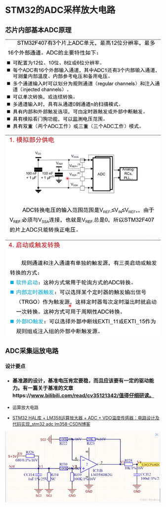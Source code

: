# STM32的ADC采样放大电路

## 芯片内部基本ADC原理

![image-20250422115143662](./image/ADC.assets/image-20250422115143662.png)

![image-20250422115147585](./image/ADC.assets/image-20250422115147585.png)

![image-20250422115151022](./image/ADC.assets/image-20250422115151022.png)

## ADC采集运放电路

### 设计要点

* ### 基准源的设计，基准电压肯定要稳，而且应该要有一定的驱动能力。有一篇关于基准的文章https://www.bilibili.com/read/cv35121342/值得仔细研读。

* 运算放大电路

* [STM32 HAL库 + LM358运算放大器 + ADC + VDO温度传感器：电路设计及代码实现_stm32 adc lm358-CSDN博客](https://blog.csdn.net/m0_37371085/article/details/144202755)

![image-20250422160630258](./image/ADC.assets/image-20250422160630258.png)